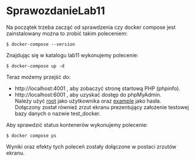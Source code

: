 # SprawozdanieLab11
Na początek trzeba zacząć od sprawdzenia czy docker compose jest zainstalowany można to zrobić takim poleceniem:  
  
`$ docker-compose --version`  
  
Znajdując się w katalogu lab11 wykonujemy polecenie:  
  
`$ docker-compose up -d`  
  
Teraz możemy przejść do:  
* http://localhost:4001 , aby zobaczyć stronę startową PHP (phpinfo).  
* http://localhost:6001 , aby uzyskać dostęp do phpMyAdmin.  
Należy użyć <ins>root</ins> jako użytkownika oraz <ins>example</ins> jako hasła.  
Dołączony został również zrzut ekranu prezentujący założenie testowej bazy danych o nazwie test_docker.
  
Aby sprawdzić status kontenerów wykonujemy polecenie:
  
`$ docker compose ps`

Wyniki oraz efekty tych poleceń zostały dołączone w postaci zrzutów ekranu.
